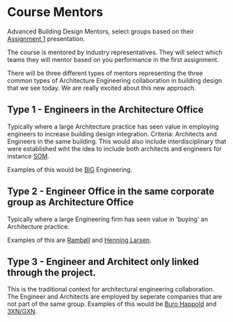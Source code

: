 # Course Mentors

Advanced Building Design Mentors, select groups based on their [Assignment 1](Assignments/A) presentation.


The course is mentored by industry representatives. They will select which teams they will mentor based on you performance in the first assignment.

There will be three different types of mentors representing the three common types of Architecture Engineering collaboration in building design that we see today. We are really excited about this new approach.

## Type 1 - Engineers in the Architecture Office
Typically where a large Architecture practice has seen value in employing engineers to increase building design integration. Criteria: Architects and Engineers in the same building. This would also include interdisciplinary that were established wiht the idea to include both architects and engineers for instance [SOM](https://www.som.com/).

Examples of this would be [BIG](https://big.dk/) Engineering.

## Type 2 - Engineer Office in the same corporate group as Architecture Office
Typically where a large Engineering firm has seen value in 'buying' an Architecture practice.

Examples of this are [Rambøll](https://www.ramboll.com/) and [Henning Larsen](https://henninglarsen.com/en).

## Type 3 - Engineer and Architect only linked through the project.
This is the traditional context for architectural engineering collaboration. The Engineer and Architects are employed by seperate companies that are not part of the same group.
Examples of this would be [Buro Happold](https://www.burohappold.com/) and [3XN/GXN](https://gxn.3xn.com/).
